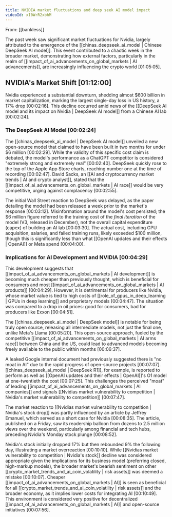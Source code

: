 ```yaml
---
title: NVIDIA market fluctuations and deep seek AI model impact
videoId: xI0WrR2xbhM
---
```


From: [[bankless]] <br/> 

The past week saw significant market fluctuations for Nvidia, largely attributed to the emergence of the [[chinas_deepseek_ai_model | Chinese DeepSeek AI model]]. This event contributed to a chaotic week in the broader market, demonstrating how external factors, particularly in the realm of [[impact_of_ai_advancements_on_global_markets | AI advancements]], are increasingly influencing the crypto world [01:05:05].

## NVIDIA's Market Shift <a class="yt-timestamp" data-t="01:12:00">[01:12:00]</a>

Nvidia experienced a substantial downturn, shedding almost $600 billion in market capitalization, marking the largest single-day loss in US history, a 17% drop [00:02:16]. This decline occurred amid news of the [[DeepSeek AI model and its impact on Nvidia | DeepSeek AI model]] from a Chinese AI lab [00:02:24].

### The DeepSeek AI Model <a class="yt-timestamp" data-t="00:02:24">[00:02:24]</a>

The [[chinas_deepseek_ai_model | DeepSeek AI model]] unveiled a new open-source model that claimed to have been built in two months for under $6 million [00:02:29]. While the validity of this specific cost claim is debated, the model's performance as a ChatGPT competitor is considered "extremely strong and extremely real" [00:02:40]. DeepSeek quickly rose to the top of the Apple App Store charts, reaching number one at the time of recording [00:02:47]. David Sacks, an [[AI and cryptocurrency market trends | AI and crypto analyst]], stated that the [[impact_of_ai_advancements_on_global_markets | AI race]] would be very competitive, urging against complacency [00:02:55].

The initial Wall Street reaction to DeepSeek was delayed, as the paper detailing the model had been released a week prior to the market's response [00:03:12]. Misinformation around the model's cost persisted; the $6 million figure referred to the training cost of the *final iteration* of the model (V3, released in December), not the overall capital expenditure (capex) of building an AI lab [00:03:30]. The actual cost, including GPU acquisition, salaries, and failed training runs, likely exceeded $100 million, though this is significantly less than what [[OpenAI updates and their effects | OpenAI]] or Meta spend [00:04:00].

### Implications for AI Development and NVIDIA <a class="yt-timestamp" data-t="00:04:29">[00:04:29]</a>

This development suggests that [[impact_of_ai_advancements_on_global_markets | AI development]] is becoming much cheaper than previously thought, which is beneficial for consumers and most [[impact_of_ai_advancements_on_global_markets | AI products]] [00:04:29]. However, it is detrimental for producers like Nvidia, whose market value is tied to high costs of [[role_of_gpus_in_deep_learning | GPUs in deep learning]] and proprietary models [00:04:47]. The situation was compared to a drop in oil prices: good for consumers, bad for producers like Exxon [00:04:51].

The [[chinas_deepseek_ai_model | DeepSeek model]] is notable for being truly open source, releasing all intermediate models, not just the final one, unlike Meta's Llama [00:05:20]. This open-source approach, fueled by the competitive [[impact_of_ai_advancements_on_global_markets | AI arms race]] between China and the US, could lead to advanced models becoming freely available to the public within months [00:06:37].

A leaked Google internal document had previously suggested there is "no moat in AI" due to the rapid progress of open-source projects [00:07:07]. [[chinas_deepseek_ai_model | DeepSeek R1]], for example, is reported to perform as well as [[OpenAI updates and their effects | OpenAI]]'s O1 model at one-twentieth the cost [00:07:25]. This challenges the perceived "moat" of leading [[impact_of_ai_advancements_on_global_markets | AI companies]] and signals [[Nvidias market vulnerability to competition | Nvidia's market vulnerability to competition]] [00:07:47].

The market reaction to [[Nvidias market vulnerability to competition | Nvidia's stock drop]] was partly influenced by an article by Jeffrey Emanuel, which served as a short case for Nvidia [00:08:35]. The article, published on a Friday, saw its readership balloon from dozens to 2.5 million views over the weekend, particularly among financial and tech hubs, preceding Nvidia's Monday stock plunge [00:08:52].

Nvidia's stock initially dropped 17% but then rebounded 9% the following day, illustrating a market overreaction [00:10:10]. While [[Nvidias market vulnerability to competition | Nvidia's stock]] decline was considered appropriate given the implications for its business model (preferring closed, high-markup models), the broader market's bearish sentiment on other [[crypto_market_trends_and_ai_coin_volatility | risk assets]] was deemed a mistake [00:10:07]. Cheaper [[impact_of_ai_advancements_on_global_markets | AI]] is seen as beneficial for all [[crypto_market_trends_and_ai_coin_volatility | risk assets]] and the broader economy, as it implies lower costs for integrating AI [00:10:49]. This environment is considered very positive for decentralized [[impact_of_ai_advancements_on_global_markets | AI]] and open-source initiatives [00:07:56].